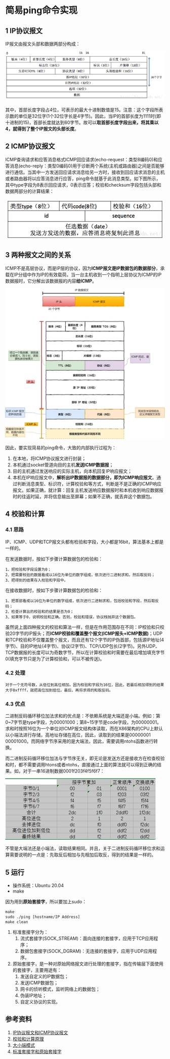 # 简易ping命令实现

## 1 IP协议报文

IP报文由报文头部和数据两部分构成：

![IP报文](images/IP报文.jpg)

其中，首部长度字段占4位，可表示的最大十进制数值是15。注意：这个字段所表示数的单位是32位字(1个32位字长是4字节)。因此，当IP的首部长度为1111时(即十进制的15)，首部长度就达到60字节。故可以**取首部长度字段出来，将其乘以4，就得到了整个IP报文的头部长度**。

## 2 ICMP协议报文

ICMP查询请求和应答消息格式ICMP回应请求(echo-request：类型8编码0)和应答消息(echo-reply：类型0编码0)用于诊断两个系统(主机或路由器)之间是否能够进行通信。当其中一方发送回应请求消息给另一方时，接收到回应请求消息的主机或者路由器将以应答消息进行应答，ping命令就基于此消息类型。如下图所示，其中type字段为8表示回应请求，0表示应答；校验和checksum字段包括头部和数据两部分的计算结果：

![ICMP报文](images/ICMP报文.jpg)

## 3 两种报文之间的关系

ICMP不是高层协议，而是IP层的协议，因为**ICMP报文是IP数据包的数据部分**，承载在IP分组中作为IP的有效载荷。当一台主机收到一个指明上层协议为ICMP的IP数据报时，它分解出该数据报的内容**给ICMP**。

![IP&ICMP](images/IP&ICMP.jpg)

因此，要实现简易的ping命令，大致的内部执行过程为：

1. 在本地，将ICMP协议报文进行封装；
2. 本机通过socket管道向目的主机**发送ICMP数据报**；
3. 目的主机通过发送响应的实际主机，向本机回复IP响应报文；
4. 本机在IP响应报文中，**解析出IP数据报的数据部分，即为ICMP响应报文**。通过判断消息类型、标识符，计算校验和等方式，判断是不是正确的ICMP响应报文。如果正确，就计算：回复主机发送响应数据报时和本机收到响应数据报时的往返时延，并将信息输出至屏幕；如果不正确，就丢弃这个数据包。

## 4 校验和计算

### 4.1 思路

IP、ICMP、UDP和TCP报文头都有检验和字段，大小都是16bit，算法基本上都是一样的。

在发送数据时，按如下步骤计算数据包的检验和：

```
1、把校验和字段设置为0；
2、把需要校验的数据看成以16位为单位的数字组成，依次进行二进制求和，然后取反码；
3、把得到的结果存入校验和字段中。
```

在接收数据时，按如下步骤计算数据包的检验和：

```
1、把首部看成以16位为单位的数字组成，依次进行二进制求和，包括校验和字段，然后取反码；
2、检查计算出的校验和的结果是否为0；
3、如果等于0，说明校验和正确。否则，校验和错误，协议栈抛弃这个数据包。
```

虽然说上面四种报文的校验和算法一样，但是在作用范围存在不同：IP校验和只校验20字节的IP报头；而**ICMP校验和覆盖整个报文(ICMP报头+ICMP数据)**；UDP和TCP校验和不仅覆盖整个报文，而且还有12个字节的IP伪首部，包括源IP地址(4字节)、目的IP地址(4字节)、协议(2字节)、TCP/UDP包长(2字节)。另外UDP、TCP数据报的长度可以为奇数字节，所以在计算校验和时需要在最后增加填充字节0(填充字节只是为了计算校验和，可以不被传送)。

### 4.2 处理

```
对于一个无符号数，从低位到高位相加。因为校验和字段为16位，因此，若最后相加得到的结果大于0xffff，就把高位加到低位。最后，再将求得的和取反码。
```

### 4.3 优点

二进制反码循环移位加法求和的优点是：不依赖系统是大端还是小端。例如：第0~7字节是type字段，为00001000；第8~15字节是code字段，为00000001。求和时按照16位为一个单位对ICMP报文结构体读取，而在X86架构的CPU上默认以小端法进行存储，高地址存储在高位，因此，读取到的结果是00000001 00001000。而网络字节序采用的是大端法，因此，需要调用ntohs函数进行转换。

而二进制反码循环移位加法与字节序无关，即无论是发送方还是接收方在检查校验和时，都不需要调用htons或者ntohs，直接通过上面的算法就可以得到正确的结果。如，对于一串16进制数据0001f203f4f5f6f7：

![求和](images/求和.jpg)

不管是大端法还是小端法，读取结果相同。并且，关于二进制反码循环移位求和运算需要说明的一点是：先取反后相加与先相加后取反，得到的结果是一样的。

## 5 运行

- 操作系统：Ubuntu 20.04
- make

因为用到**原始套接字**，所以要加上sudo：

```shell
make
sudo ./ping [hostname/IP Address]
make clean
```

1. 标准套接字分为：
     1. 流式套接字(SOCK_STREAM)：面向连接的套接字，应用于TCP应用程序；
     2. 数据包套接字(SOCK_DGRAM)：无连接的套接字，应用于UDP应用程序。
2. 原始套接字，是一种对原始网络报文进行处理的套接字，指在传输层下面使用的套接字，主要用途有：
     1. 发送自定义的IP数据包；
     2. 发送ICMP数据包；
     3. 网卡的侦听模式，监听网络上的数据包；
     4. 伪装IP地址；
     5. 自定义协议的实现。

## 参考资料

1. [IP协议报文和ICMP协议报文](https://blog.csdn.net/u014634338/article/details/48951345)
2. [校验和计算原理](https://blog.csdn.net/axiqia/article/details/52704061?utm_medium=distribute.pc_aggpage_search_result.none-task-blog-2~aggregatepage~first_rank_ecpm_v1~rank_aggregation-2-52704061.pc_agg_rank_aggregation&utm_term=icmp%E6%A0%A1%E9%AA%8C%E5%92%8C%E5%8E%9F%E7%90%86&spm=1000.2123.3001.4430)
3. [大小端模式](https://baike.baidu.com/item/%E5%A4%A7%E5%B0%8F%E7%AB%AF%E6%A8%A1%E5%BC%8F/6750542?fr=aladdin)
4. [标准套接字和原始套接字](https://www.cnblogs.com/wanghao-boke/p/11655015.html)